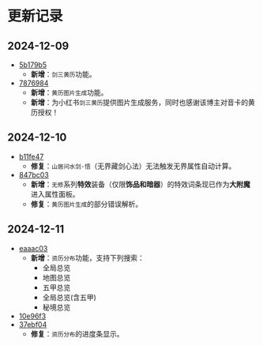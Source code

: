 # 更新记录

## 2024-12-09

- [5b179b5](https://github.com/HornCopper/Inkar-Suki/commit/5b179b55407fa26b9ed06c38ce9832870c232203)
    - **新增**：`剑三黄历`功能。
- [7876984](https://github.com/HornCopper/Inkar-Suki/commit/787698406401c5a809018b50fe9779576aa8c386)
    - **新增**：`黄历图片生成`功能。
    - **新增**：为小红书`剑三黄历`提供图片生成服务，同时也感谢该博主对音卡的黄历授权！

## 2024-12-10

- [b11fe47](https://github.com/HornCopper/Inkar-Suki/commit/b11fe4720870d235a471492dc2faca7c02d94304)
    - **修复**：`山居问水剑·悟`（无界藏剑心法）无法触发无界属性自动计算。
- [847bc03](https://github.com/HornCopper/Inkar-Suki/commit/847bc032c862fad7ead178b44fb272de57fc5424)
    - **新增**：`无修`系列**特效**装备（仅限**饰品和暗器**）的特效词条现已作为**大附魔**进入属性面板。
    - **修复**：`黄历图片生成`的部分错误解析。

## 2024-12-11

- [eaaac03](https://github.com/HornCopper/Inkar-Suki/commit/eaaac039304bbfdf1c363afbe93f879eadd5d018)
    - **新增**：`资历分布`功能，支持下列搜索：
        - 全局总览
        - 地图总览
        - 五甲总览
        - 全局总览(含五甲)
        - 秘境总览
- [10e96f3](https://github.com/HornCopper/Inkar-Suki/commit/10e96f3e2a25b4582829724187d62edf3d3cc5c7)
- [37ebf04](https://github.com/HornCopper/Inkar-Suki/commit/37ebf0425e996bbb9093d0ba3aba4c20c1a9c40b)
    - **修复**：`资历分布`的进度条显示。